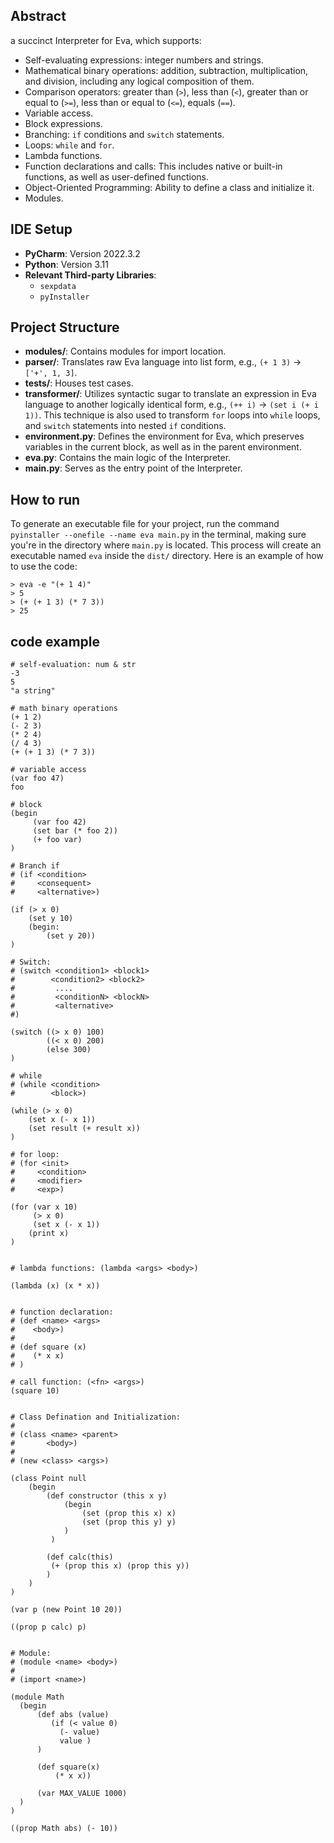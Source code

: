 
## Abstract
 a succinct Interpreter for Eva, which supports:
- Self-evaluating expressions: integer numbers and strings.
- Mathematical binary operations: addition, subtraction, multiplication, and division, including any logical composition of them.
- Comparison operators: greater than (`>`), less than (`<`), greater than or equal to (`>=`), less than or equal to (`<=`), equals (`==`).
- Variable access.
- Block expressions.
- Branching: `if` conditions and `switch` statements.
- Loops: `while` and `for`.
- Lambda functions.
- Function declarations and calls: This includes native or built-in functions, as well as user-defined functions.
- Object-Oriented Programming: Ability to define a class and initialize it.
- Modules.


## IDE Setup
- **PyCharm**: Version 2022.3.2
- **Python**: Version 3.11
- **Relevant Third-party Libraries**:
  - `sexpdata`
  - `pyInstaller`


## Project Structure
- **modules/**: Contains modules for import location.
- **parser/**: Translates raw Eva language into list form, e.g., `(+ 1 3)` -> `['+', 1, 3]`.
- **tests/**: Houses test cases.
- **transformer/**: Utilizes syntactic sugar to translate an expression in Eva language to another logically identical form, e.g., `(++ i)` -> `(set i (+ i 1))`. This technique is also used to transform `for` loops into `while` loops, and `switch` statements into nested `if` conditions.
- **environment.py**: Defines the environment for Eva, which preserves variables in the current block, as well as in the parent environment.
- **eva.py**: Contains the main logic of the Interpreter.
- **main.py**: Serves as the entry point of the Interpreter.

## How to run
  To generate an executable file for your project, run the command `pyinstaller --onefile --name eva main.py` in the terminal, making sure you're in the directory where `main.py` is located. This process will create an executable named `eva` inside the `dist/` directory.
  Here is an example of how to use the code:

```
> eva -e "(+ 1 4)"
> 5
> (+ (+ 1 3) (* 7 3))
> 25
```

## code example
```
# self-evaluation: num & str
-3
5
"a string"

# math binary operations
(+ 1 2)
(- 2 3) 
(* 2 4) 
(/ 4 3) 
(+ (+ 1 3) (* 7 3))

# variable access
(var foo 47)
foo

# block
(begin
     (var foo 42)
     (set bar (* foo 2))
     (+ foo var)
)

# Branch if
# (if <condition> 
#     <consequent>
#     <alternative>)

(if (> x 0)
    (set y 10)
    (begin: 
        (set y 20))
)

# Switch: 
# (switch <condition1> <block1>
#        <condition2> <block2>
#         ....
#         <conditionN> <blockN>
#         <alternative>
#)

(switch ((> x 0) 100)
        ((< x 0) 200)
        (else 300)
)

# while 
# (while <condition> 
#        <block>)

(while (> x 0)
    (set x (- x 1))
    (set result (+ result x))
)

# for loop: 
# (for <init>
#     <condition>
#     <modifier>
#     <exp>)

(for (var x 10)
     (> x 0)
     (set x (- x 1))
    (print x)
)


# lambda functions: (lambda <args> <body>)

(lambda (x) (x * x))


# function declaration: 
# (def <name> <args> 
#    <body>)
#
# (def square (x)
#    (* x x)
# )

# call function: (<fn> <args>)
(square 10) 


# Class Defination and Initialization: 
#
# (class <name> <parent>
# 		<body>)
#
# (new <class> <args>)

(class Point null
    (begin
        (def constructor (this x y)
            (begin
                (set (prop this x) x)
                (set (prop this y) y)
            )
         )

        (def calc(this)
         (+ (prop this x) (prop this y))
        )
    )
)

(var p (new Point 10 20))

((prop p calc) p)


# Module: 
# (module <name> <body>)
# 
# (import <name>)

(module Math
  (begin
      (def abs (value)
         (if (< value 0)
           (- value)
           value )
      )

      (def square(x)
          (* x x))

      (var MAX_VALUE 1000)
  )
)

((prop Math abs) (- 10))
```